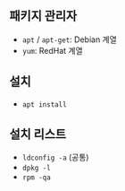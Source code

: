 ## 패키지 관리자
* `apt` / `apt-get`: Debian 계열
* `yum`: RedHat 계열
## 설치
* `apt install`
## 설치 리스트
* `ldconfig -a` (공통)
* `dpkg -l`
* `rpm -qa`